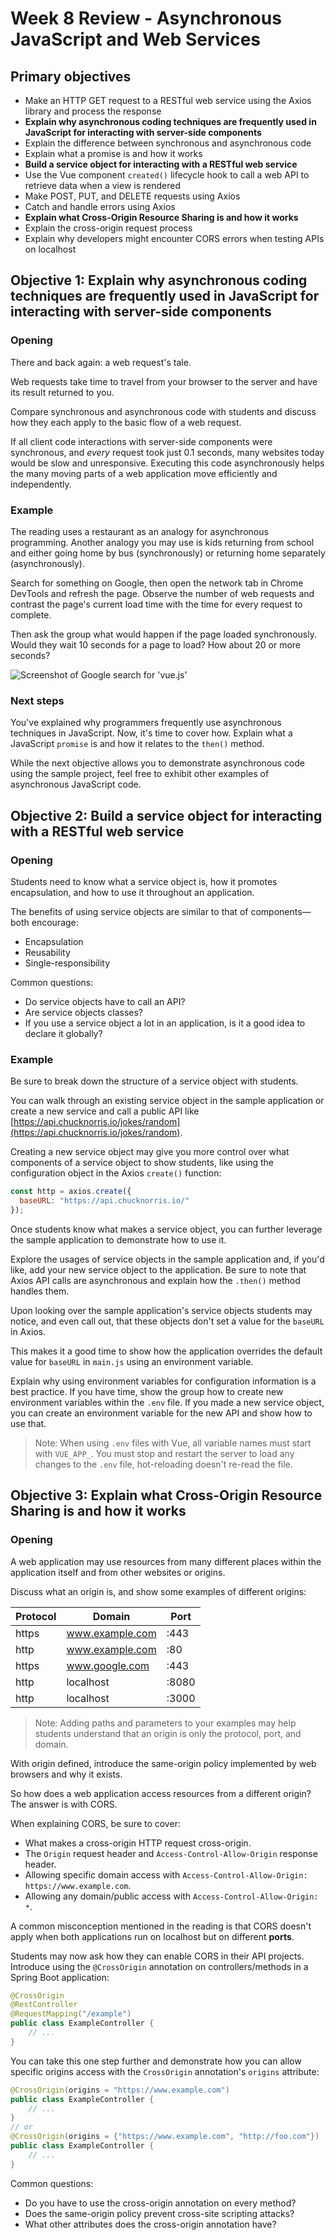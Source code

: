 # Week 8 Review - Asynchronous JavaScript and Web Services

## Primary objectives

- Make an HTTP GET request to a RESTful web service using the Axios library and process the response
- **Explain why asynchronous coding techniques are frequently used in JavaScript for interacting with server-side components**
- Explain the difference between synchronous and asynchronous code
- Explain what a promise is and how it works
- **Build a service object for interacting with a RESTful web service**
- Use the Vue component `created()` lifecycle hook to call a web API to retrieve data when a view is rendered
- Make POST, PUT, and DELETE requests using Axios
- Catch and handle errors using Axios
- **Explain what Cross-Origin Resource Sharing is and how it works**
- Explain the cross-origin request process
- Explain why developers might encounter CORS errors when testing APIs on localhost

## Objective 1: Explain why asynchronous coding techniques are frequently used in JavaScript for interacting with server-side components

### Opening

There and back again: a web request's tale.

Web requests take time to travel from your browser to the server and have its result returned to you.

Compare synchronous and asynchronous code with students and discuss how they each apply to the basic flow of a web request.

If all client code interactions with server-side components were synchronous, and *every* request took just 0.1 seconds, many websites today would be slow and unresponsive. Executing this code asynchronously helps the many moving parts of a web application move efficiently and independently.

### Example

The reading uses a restaurant as an analogy for asynchronous programming. Another analogy you may use is kids returning from school and either going home by bus (synchronously) or returning home separately (asynchronously).

Search for something on Google, then open the network tab in Chrome DevTools and refresh the page. Observe the number of web requests and contrast the page's current load time with the time for every request to complete.

Then ask the group what would happen if the page loaded synchronously. Would they wait 10 seconds for a page to load? How about 20 or more seconds?

![Screenshot of Google search for 'vue.js'](./images/google_screenshot.png)

### Next steps

You've explained why programmers frequently use asynchronous techniques in JavaScript. Now, it's time to cover how. Explain what a JavaScript `promise` is and how it relates to the `then()` method.

While the next objective allows you to demonstrate asynchronous code using the sample project, feel free to exhibit other examples of asynchronous JavaScript code.

## Objective 2: Build a service object for interacting with a RESTful web service

### Opening

Students need to know what a service object is, how it promotes encapsulation, and how to use it throughout an application.

The benefits of using service objects are similar to that of components—both encourage:
- Encapsulation
- Reusability
- Single-responsibility

Common questions:
- Do service objects have to call an API?
- Are service objects classes?
- If you use a service object a lot in an application, is it a good idea to declare it globally?

### Example

Be sure to break down the structure of a service object with students.

You can walk through an existing service object in the sample application or create a new service and call a public API like [https://api.chucknorris.io/jokes/random](https://api.chucknorris.io/jokes/random).

Creating a new service object may give you more control over what components of a service object to show students, like using the configuration object in the Axios `create()` function:

```JavaScript
const http = axios.create({
  baseURL: "https://api.chucknorris.io/"
});
```
Once students know what makes a service object, you can further leverage the sample application to demonstrate how to use it.

Explore the usages of service objects in the sample application and, if you'd like, add your new service object to the application. Be sure to note that Axios API calls are asynchronous and explain how the `.then()` method handles them.

Upon looking over the sample application's service objects students may notice, and even call out, that these objects don't set a value for the `baseURL` in Axios.

This makes it a good time to show how the application overrides the default value for `baseURL` in `main.js` using an environment variable.

Explain why using environment variables for configuration information is a best practice. If you have time, show the group how to create new environment variables within the `.env` file. If you made a new service object, you can create an environment variable for the new API and show how to use that.

> Note: When using `.env` files with Vue, all variable names must start with `VUE_APP_`. You must stop and restart the server to load any changes to the `.env` file, hot-reloading doesn't re-read the file.

## Objective 3: Explain what Cross-Origin Resource Sharing is and how it works

### Opening

A web application may use resources from many different places within the application itself and from other websites or origins.

Discuss what an origin is, and show some examples of different origins:

| Protocol | Domain | Port |
|---|---|---|
|https|www.example.com|:443|
|http|www.example.com|:80|
|https|www.google.com|:443|
|http|localhost|:8080|
|http|localhost|:3000|

>Note: Adding paths and parameters to your examples may help students understand that an origin is only the protocol, port, and domain.

With origin defined, introduce the same-origin policy implemented by web browsers and why it exists.

So how does a web application access resources from a different origin? The answer is with CORS.

When explaining CORS, be sure to cover:
- What makes a cross-origin HTTP request cross-origin.
- The `Origin` request header and `Access-Control-Allow-Origin` response header.
- Allowing specific domain access with `Access-Control-Allow-Origin: https://www.example.com`.
- Allowing any domain/public access with `Access-Control-Allow-Origin: *`.

A common misconception mentioned in the reading is that CORS doesn't apply when both applications run on localhost but on different **ports**.

Students may now ask how they can enable CORS in their API projects. Introduce using the `@CrossOrigin` annotation on controllers/methods in a Spring Boot application:

```Java
@CrossOrigin
@RestController
@RequestMapping("/example")
public class ExampleController {
    // ...
}
```

You can take this one step further and demonstrate how you can allow specific origins access with the `CrossOrigin` annotation's `origins` attribute:

```Java
@CrossOrigin(origins = "https://www.example.com")
public class ExampleController {
    // ...
}
// or
@CrossOrigin(origins = {"https://www.example.com", "http://foo.com"})
public class ExampleController {
    // ...
}
```

Common questions:
- Do you have to use the cross-origin annotation on every method?
- Does the same-origin policy prevent cross-site scripting attacks?
- What other attributes does the cross-origin annotation have?